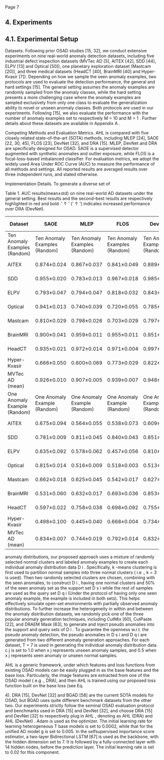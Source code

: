 Page 7

## 4. Experiments

## 4.1. Experimental Setup

Datasets. Following prior OSAD studies [15, 32], we conduct extensive experiments on nine real-world anomaly detection datasets, including five industrial defect inspection datasets (MVTec AD [5], AITEX [42], SDD [44], ELPV [13] and Optical [50]), one planetary exploration dataset (Mastcam [20]), and three medical datasets (HeadCT [40], BrainMRI [40] and Hyper-Kvasir [7]). Depending on how we sample the seen anomaly examples, two protocols are used to evaluate the detection performance, the general and hard settings [15]. The general setting assumes the anomaly examples are randomly sampled from the anomaly classes, while the hard setting presents a more challenging case where the anomaly examples are sampled exclusively from only one class to evaluate the generalization ability to novel or unseen anomaly classes. Both protocols are used in our experiments. Following [15], we also evaluate the performance with the number of anomaly examples set to respectively M = 10 and M = 1 . Further details about these datasets are available in Appendix A .

Competing Methods and Evaluation Metrics. AHL is compared with five closely related state-of-the-art (SOTA) methods, including MLEP [24], SAOE [22, 30, 45], FLOS [23], DevNet [32], and DRA [15]. MLEP, DevNet and DRA are specifically designed for OSAD. SAOE is a supervised detector augmented with synthetic anomalies and outlier exposure, while FLOS is a focal-loss-based imbalanced classifier. For evaluation metrics, we adopt the widely used Area Under ROC Curve (AUC) to measure the performance of all methods and settings. All reported results are averaged results over three independent runs, and stated otherwise.

Implementation Details. To generate a diverse set of

Table 1. AUC results(mean±std) on nine real-world AD datasets under the general setting. Best results and the second-best results are respectively highlighted in red and bold .' ↑ ' (' ↑ ') indicates increased performance over DRA (DevNet).

| Dataset                       | SAOE                          | MLEP                          | FLOS                          | DevNet                        | DRA                           | AHL (DevNet)                  | AHL (DRA)                     |
|-------------------------------|-------------------------------|-------------------------------|-------------------------------|-------------------------------|-------------------------------|-------------------------------|-------------------------------|
| Ten Anomaly Examples (Random) | Ten Anomaly Examples (Random) | Ten Anomaly Examples (Random) | Ten Anomaly Examples (Random) | Ten Anomaly Examples (Random) | Ten Anomaly Examples (Random) | Ten Anomaly Examples (Random) | Ten Anomaly Examples (Random) |
| AITEX                         | 0.874±0.024                   | 0.867±0.037                   | 0.841±0.049                   | 0.889±0.007                   | 0.892±0.007                   | 0.903±0.011 ↑                 | 0.925±0.013 ↑                 |
| SDD                           | 0.955±0.020                   | 0.783±0.013                   | 0.967±0.018                   | 0.985±0.004                   | 0.990±0.000                   | 0.991±0.001 ↑                 | 0.991±0.000 ↑                 |
| ELPV                          | 0.793±0.047                   | 0.794±0.047                   | 0.818±0.032                   | 0.843±0.001                   | 0.843±0.002                   | 0.849±0.003 ↑                 | 0.850±0.004 ↑                 |
| Optical                       | 0.941±0.013                   | 0.740±0.039                   | 0.720±0.055                   | 0.785±0.012                   | 0.966±0.002                   | 0.841±0.010 ↑                 | 0.976±0.004 ↑                 |
| Mastcam                       | 0.810±0.029                   | 0.798±0.026                   | 0.703±0.029                   | 0.797±0.021                   | 0.849±0.003                   | 0.825±0.020 ↑                 | 0.855±0.005 ↑                 |
| BrainMRI                      | 0.900±0.041                   | 0.959±0.011                   | 0.955±0.011                   | 0.951±0.007                   | 0.971±0.001                   | 0.959±0.008 ↑                 | 0.977±0.001 ↑                 |
| HeadCT                        | 0.935±0.021                   | 0.972±0.014                   | 0.971±0.004                   | 0.997±0.002                   | 0.978±0.001                   | 0.999±0.003 ↑                 | 0.993±0.002 ↑                 |
| Hyper-Kvasir                  | 0.666±0.050                   | 0.600±0.069                   | 0.773±0.029                   | 0.822±0.031                   | 0.844±0.001                   | 0.873±0.009 ↑                 | 0.880±0.003 ↑                 |
| MVTec AD (mean)               | 0.926±0.010                   | 0.907±0.005                   | 0.939±0.007                   | 0.948±0.005                   | 0.966±0.002                   | 0.954±0.003 ↑                 | 0.970±0.002 ↑                 |
| One Anomaly Example (Random)  | One Anomaly Example (Random)  | One Anomaly Example (Random)  | One Anomaly Example (Random)  | One Anomaly Example (Random)  | One Anomaly Example (Random)  | One Anomaly Example (Random)  | One Anomaly Example (Random)  |
| AITEX                         | 0.675±0.094                   | 0.564±0.055                   | 0.538±0.073                   | 0.609±0.054                   | 0.693±0.031                   | 0.704±0.004 ↑                 | 0.734±0.008 ↑                 |
| SDD                           | 0.781±0.009                   | 0.811±0.045                   | 0.840±0.043                   | 0.851±0.003                   | 0.907±0.002                   | 0.864±0.001 ↑                 | 0.909±0.001 ↑                 |
| ELPV                          | 0.635±0.092                   | 0.578±0.062                   | 0.457±0.056                   | 0.810±0.024                   | 0.676±0.003                   | 0.828±0.005 ↑                 | 0.723±0.008 ↑                 |
| Optical                       | 0.815±0.014                   | 0.516±0.009                   | 0.518±0.003                   | 0.513±0.001                   | 0.880±0.002                   | 0.547±0.009 ↑                 | 0.888±0.007 ↑                 |
| Mastcam                       | 0.662±0.018                   | 0.625±0.045                   | 0.542±0.017                   | 0.627±0.049                   | 0.709±0.011                   | 0.644±0.013 ↑                 | 0.743±0.003 ↑                 |
| BrainMRI                      | 0.531±0.060                   | 0.632±0.017                   | 0.693±0.036                   | 0.853±0.045                   | 0.747±0.001                   | 0.866±0.004 ↑                 | 0.760±0.013 ↑                 |
| HeadCT                        | 0.597±0.022                   | 0.758±0.038                   | 0.698±0.092                   | 0.755±0.029                   | 0.804±0.010                   | 0.781±0.007 ↑                 | 0.825±0.014 ↑                 |
| Hyper-Kvasir                  | 0.498±0.100                   | 0.445±0.040                   | 0.668±0.004                   | 0.734±0.020                   | 0.712±0.010                   | 0.768±0.015 ↑                 | 0.742±0.015 ↑                 |
| MVTec AD (mean)               | 0.834±0.007                   | 0.744±0.019                   | 0.792±0.014                   | 0.832±0.016                   | 0.889±0.013                   | 0.843±0.021 ↑                 | 0.901±0.003 ↑                 |

anomaly distributions, our proposed approach uses a mixture of randomly selected normal clusters and labeled anomaly examples to create each individual anomaly distribution data D i . Specifically, k -means clustering is first used to partition normal samples into three normal clusters ( i.e ., k = 3 is used). Then two randomly selected clusters are chosen, combining with the seen anomalies, to construct D i , having one normal clusters and 50% of the seen anomaly set as the support set D s i while the rest of samples are used as the query set D q i (Under the protocol of having only one seen anomaly example, the example is included in both sets). This helps effectively simulate open-set environments with partially observed anomaly distributions. To further increase the heterogeneity in within and between the anomaly distribution datasets, we randomly pick one of the three popular anomaly generation techniques, including CutMix [60], CutPaste [22], and DRAEM Mask [63], to generate and inject pseudo anomalies into the support and query sets of D i . To guarantee the openness w.r.t. the pseudo anomaly detection, the pseudo anomalies in D s i and D q i are generated from two different anomaly generation approaches. For each dataset, T = 7 is used in generating the individual anomaly distribution data. c j is set to 1.0 when x j represents unseen anomaly samples, and 0.5 when x j represents seen anomaly or unseen normal samples.

AHL is a generic framework, under which features and loss functions from existing OSAD models can be easily plugged in as the base features and the base loss. Particularly, the image features are extracted from one of the OSAD model ( e.g ., DRA), and then AHL is trained using our proposed loss function built on the base loss (see Eq.

4). DRA [15], DevNet [32] and BGAD [58] are the current SOTA models for OSAD, but BGAD uses quite different benchmark datasets from the other two. Our experiments strictly follow the seminal OSAD evaluation protocol and benchmarks used in DRA [15] and DevNet [32], and choose DRA [15] and DevNet [32] to respectively plug in AHL , denoting as AHL (DRA) and AHL (DevNet) . Adam is used as the optimizer. The initial learning rate for learning heterogeneous T base models is set to 0.0002, while that for the unified AD model g is set to 0.005. In the selfsupervised importance score estimator, a two-layer Bidirectional LSTM [67] is used as the backbone, with the hidden dimension set to 7. It is followed by a fully-connected layer with 14 hidden nodes, before the prediction layer. The initial learning rate is set to 0.02 for this component.